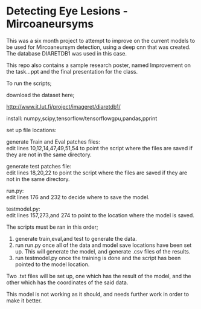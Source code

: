# Detecting Eye Lesions - Mircoaneursyms

This was a six month project to attempt to improve on the current models to be used for Mircoaneursym detection, using a deep cnn that was created. The database DIARETDB1 was used in this case.

This repo also contains a sample research poster, named Improvement on the task...ppt and the final presentation for the class.

To run the scripts;

download the dataset here;

http://www.it.lut.fi/project/imageret/diaretdb1/

install:
numpy,scipy,tensorflow/tensorflowgpu,pandas,pprint

set up file locations:

generate Train and Eval patches files: </br>
edit lines 10,12,14,47,49,51,54 to point the script where the files are saved if they are not in the same directory.</br>

generate test patches file:</br>
edit lines 18,20,22 to point the script where the files are saved if they are not in the same directory.</br>

run.py:</br>
edit lines 176 and 232 to decide where to save the model.</br>

testmodel.py:</br>
edit lines 157,273,and 274 to point to the location where the model is saved.</br>

The scripts must be ran in this order;
1. generate train,eval,and test to generate the data.
2. run run.py once all of the data and model save locations have been set up. This will generate the model, and generate .csv files of the results.
3. run testmodel.py once the training is done and the script has been pointed to the model location.

Two .txt files will be set up, one which has the result of the model, and the other which has the coordinates of the said data.

This model is not working as it should, and needs further work in order to make it better.
